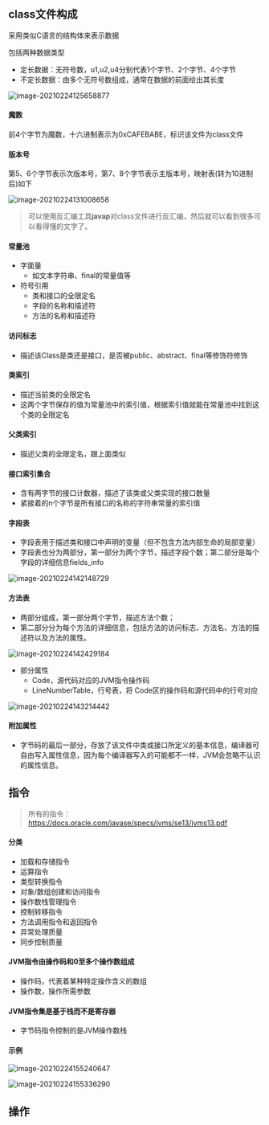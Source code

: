 ## class文件构成

采用类似C语言的结构体来表示数据

包括两种数据类型

- 定长数据：无符号数，u1,u2,u4分别代表1个字节、2个字节、4个字节
- 不定长数据：由多个无符号数组成，通常在数据的前面给出其长度

![image-20210224125658877](https://img.jooks.cn/img/20210224125910.png)

#### 魔数

前4个字节为魔数，十六进制表示为0xCAFEBABE，标识该文件为class文件

#### 版本号

第5、6个字节表示次版本号，第7、8个字节表示主版本号，映射表(转为10进制后)如下

![image-20210224131008658](https://img.jooks.cn/img/20210224131008.png)

>  可以使用反汇编工具**javap**对class文件进行反汇编，然后就可以看到很多可以看得懂的文字了。

#### 常量池

- 字面量
  - 如文本字符串、final的常量值等
- 符号引用
  - 类和接口的全限定名
  - 字段的名称和描述符
  - 方法的名称和描述符

#### 访问标志

- 描述该Class是类还是接口，是否被public、abstract、final等修饰符修饰

#### 类索引

- 描述当前类的全限定名
- 这两个字节保存的值为常量池中的索引值，根据索引值就能在常量池中找到这个类的全限定名

#### 父类索引

- 描述父类的全限定名，跟上面类似

#### 接口索引集合

- 含有两字节的接口计数器，描述了该类或父类实现的接口数量
- 紧接着的n个字节是所有接口的名称的字符串常量的索引值

#### 字段表

- 字段表用于描述类和接口中声明的变量（但不包含方法内部生命的局部变量）
- 字段表也分为两部分，第一部分为两个字节，描述字段个数；第二部分是每个字段的详细信息fields_info

![image-20210224142148729](https://img.jooks.cn/img/20210224142148.png)

#### 方法表

- 两部分组成，第一部分两个字节，描述方法个数；
- 第二部分分为每个方法的详细信息，包括方法的访问标志、方法名、方法的描述符以及方法的属性。

![image-20210224142429184](https://img.jooks.cn/img/20210224142429.png)

- 部分属性
  - Code，源代码对应的JVM指令操作码
  - LineNumberTable，行号表，将 Code区的操作码和源代码中的行号对应

![image-20210224143214442](https://img.jooks.cn/img/20210224143214.png)

#### 附加属性

- 字节码的最后一部分，存放了该文件中类或接口所定义的基本信息，编译器可自由写入属性信息，因为每个编译器写入的可能都不一样，JVM会忽略不认识的属性信息。

## 指令

> 所有的指令：https://docs.oracle.com/javase/specs/jvms/se13/jvms13.pdf

#### 分类

- 加载和存储指令
- 运算指令
- 类型转换指令
- 对象/数组创建和访问指令
- 操作数栈管理指令
- 控制转移指令
- 方法调用指令和返回指令
- 异常处理质量
- 同步控制质量

#### JVM指令由操作码和0至多个操作数组成

- 操作码，代表着某种特定操作含义的数组
- 操作数，操作所需参数

####  JVM指令集是基于栈而不是寄存器

- 字节码指令控制的是JVM操作数栈

#### 示例

![image-20210224155240647](https://img.jooks.cn/img/20210224155240.png)

![image-20210224155336290](https://img.jooks.cn/img/20210224155336.png)

## 操作



